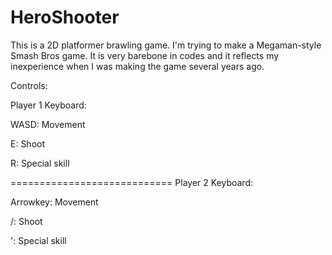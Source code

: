# HeroShooter

This is a 2D platformer brawling game. I'm trying to make a Megaman-style Smash Bros game. It is very barebone in codes and it reflects my inexperience when I was making the game several years ago.

Controls:

Player 1 Keyboard:

WASD: Movement

E: Shoot

R: Special skill

============================
Player 2 Keyboard:

Arrowkey: Movement

/: Shoot

': Special skill


